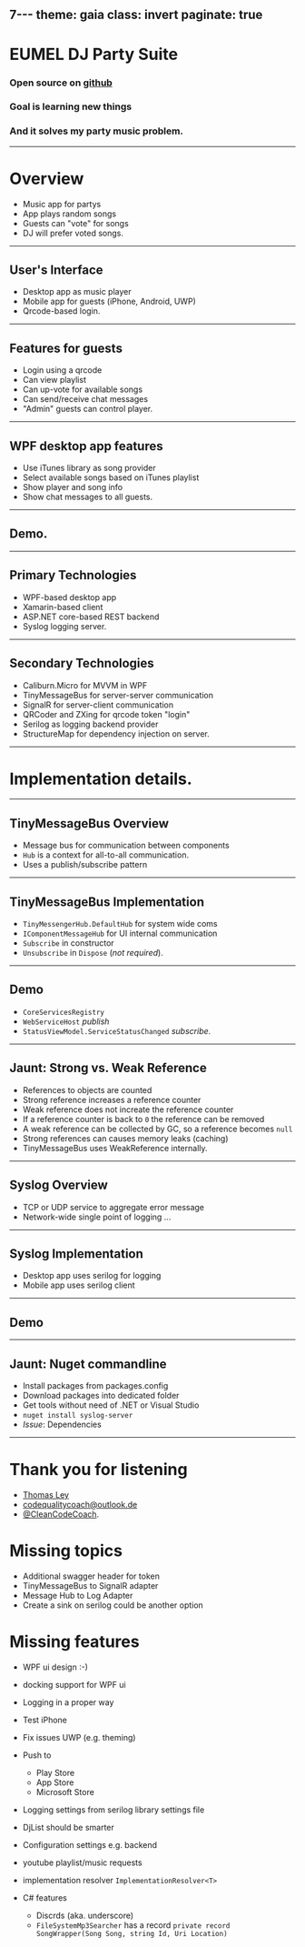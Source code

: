 7---
theme: gaia
class: invert
paginate: true
---
# EUMEL DJ Party Suite

### Open source on [github](https://github.com/EUMEL-Suite)

### Goal is learning new things

### And it solves my party music problem.

---
# Overview

* Music app for partys
* App plays random songs
* Guests can "vote" for songs
* DJ will prefer voted songs.

---
## User's Interface

* Desktop app as music player
* Mobile app for guests (iPhone, Android, UWP)
* Qrcode-based login.

---
## Features for guests

* Login using a qrcode
* Can view playlist
* Can up-vote for available songs
* Can send/receive chat messages
* "Admin" guests can control player.

---
## WPF desktop app features

* Use iTunes library as song provider
* Select available songs based on iTunes playlist
* Show player and song info
* Show chat messages to all guests.

---
## Demo.

---
## Primary Technologies

* WPF-based desktop app
* Xamarin-based client
* ASP.NET core-based REST backend
* Syslog logging server.

---
## Secondary Technologies

* Caliburn.Micro for MVVM in WPF
* TinyMessageBus for server-server communication
* SignalR for server-client communication
* QRCoder and ZXing for qrcode token "login"
* Serilog as logging backend provider
* StructureMap for dependency injection on server.

---
# Implementation details.

---
## TinyMessageBus Overview

* Message bus for communication between components
* `Hub` is a context for all-to-all communication.
* Uses a publish/subscribe pattern

---
## TinyMessageBus Implementation

* `TinyMessengerHub.DefaultHub` for system wide coms
* `IComponentMessageHub` for UI internal communication
* `Subscribe` in constructor
* `Unsubscribe` in `Dispose` (_not required_).

---
## Demo

* `CoreServicesRegistry`
* `WebServiceHost` _publish_
* `StatusViewModel.ServiceStatusChanged` _subscribe_.

---
## Jaunt: Strong vs. Weak Reference

* References to objects are counted
* Strong reference increases a reference counter
* Weak reference does not increate the reference counter
* If a reference counter is back to `0` the reference can be removed
* A weak reference can be collected by GC, so a reference becomes `null`
* Strong references can causes memory leaks (caching)
* TinyMessageBus uses WeakReference internally.

<!-- THOMAS, you are here with your documentation -->
---
## Syslog Overview

* TCP or UDP service to aggregate error message
* Network-wide single point of logging
...


---
## Syslog Implementation

* Desktop app uses serilog for logging
* Mobile app uses serilog client

---
## Demo

----
## Jaunt: Nuget commandline

* Install packages from packages.config
* Download packages into dedicated folder
* Get tools without need of .NET or Visual Studio
* `nuget install syslog-server`
* _Issue_: Dependencies

---
# Thank you for listening

* [Thomas Ley](https://www.linkedin.com/in/thomas-ley/)
* [codequalitycoach@outlook.de](mailto:codequalitycoach@outlook.de)
* [@CleanCodeCoach](https://twitter.com/CleanCodeCoach).


# Missing topics

* Additional swagger header for token
* TinyMessageBus to SignalR adapter
* Message Hub to Log Adapter
* Create a sink on serilog could be another option



# Missing features

* WPF ui design :-)
* docking support for WPF ui
* Logging in a proper way
* Test iPhone
* Fix issues UWP (e.g. theming)
* Push to 
	* Play Store
	* App Store
	* Microsoft Store
* Logging settings from serilog library settings file
* DjList should be smarter
* Configuration settings e.g. backend
* youtube playlist/music requests

* implementation resolver `ImplementationResolver<T>`

* C# features
	* Discrds (aka. underscore)
	* `FileSystemMp3Searcher` has a record `private record SongWrapper(Song Song, string Id, Uri Location)`
